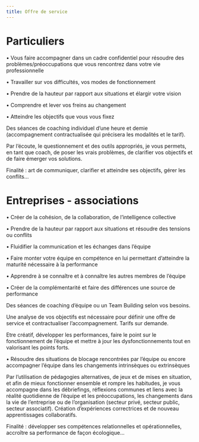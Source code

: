 ```yaml
---
title: Offre de service
---
```


# Particuliers

•	Vous faire accompagner dans un cadre confidentiel pour résoudre des problèmes/préoccupations que
vous rencontrez dans votre vie professionnelle

•	Travailler sur vos difficultés, vos modes de fonctionnement

•	Prendre de la hauteur par rapport aux situations et élargir votre vision

•	Comprendre et lever vos freins au changement

•	Atteindre les objectifs que vous vous fixez

  Des séances de coaching individuel d’une heure et demie (accompagnement contractualisée qui précisera les modalités et le tarif).

  Par l’écoute, le questionnement et des outils appropriés, je vous permets, en tant que coach, de poser les vrais problèmes, de clarifier vos objectifs et de faire émerger vos solutions.

Finalité : art de communiquer, clarifier et atteindre ses objectifs, gérer les conflits…

# Entreprises - associations

•	Créer de la cohésion, de la collaboration, de l’intelligence collective

•	Prendre de la hauteur par rapport aux situations et résoudre des tensions ou conflits

•	Fluidifier la communication et les échanges dans l’équipe

•	Faire monter votre équipe en compétence en lui permettant d’atteindre la maturité nécessaire à la performance

•	Apprendre à se connaître et à connaître les autres membres de l’équipe

•	Créer de la complémentarité et faire des différences une source de performance

  Des séances de coaching d’équipe ou un Team Building selon vos besoins.
  
  Une analyse de vos objectifs est nécessaire pour définir une offre de service et contractualiser l’accompagnement. Tarifs sur demande.

Etre créatif, développer les performances, faire le point sur le fonctionnement de l’équipe et mettre à jour les dysfonctionnements tout en valorisant les points forts.

•	Résoudre des situations de blocage rencontrées par l’équipe ou encore accompagner l’équipe dans les changements intrinsèques ou extrinsèques

  Par l’utilisation de pédagogies alternatives, de jeux et de mises en situation, et afin de mieux fonctionner ensemble et rompre les habitudes, je vous accompagne dans les débriefings, réflexions communes et liens avec la réalité quotidienne de l’équipe et les préoccupations, les changements dans la vie de l’entreprise ou de l’organisation (secteur privé, secteur public, secteur associatif). Création d’expériences correctrices et de nouveau apprentissages collaboratifs.

Finalité : développer ses compétences relationnelles et opérationnelles, accroître sa performance de façon écologique…
